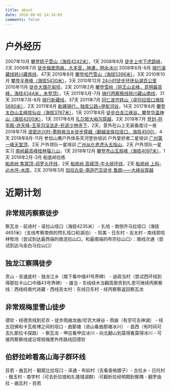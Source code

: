 ```yaml
---
title: about
date: 2016-08-02 14:34:03
comments: false
---
```


# 户外经历
2007年10月      [攀登轿子雪山（海拔4242米）](http://blog.sina.com.cn/s/blog_6e29ec500100nq3n.html)，1天
2008年6月       [徒步上中下虎跳峡](http://blog.sina.com.cn/s/blog_6e29ec500100nq37.html)，2天
2008年7月       [徒步梅里雨崩，大本营，神瀑，明永冰川](http://blog.sina.com.cn/s/blog_6e29ec500100nq2c.html)
2008年6月-8月   [骑行滇藏线转川藏南线](http://blog.sina.com.cn/s/blog_6e29ec500100nq1a.html)，47天
2010年8月       [攀登哈巴雪山（海拔5396米）](http://blog.sina.com.cn/s/blog_6e29ec500100nq33.html)，3天
2010年10月      [攀登半脊峰（海拔5430米）](http://bbs.8264.com/thread-534373-1-1.html)，3天
2010年12月      [24小时徒步环抚仙湖百公里](http://blog.sina.com.cn/s/blog_6e29ec500100o0lb.html)
2010年11月      [徒步大理花甸坝](http://www.a-trip.com/tracks/view/64607)，2天
2011年2月       [攀登雪岭（拱王山主峰，昆明最高峰，海拔4344米，未登顶）](http://blog.sina.com.cn/s/blog_6e29ec500100pu8w.html)，1天
2011年5月-7月   [骑行丙察察线转川藏山南线](http://blog.sina.com.cn/s/blog_6e29ec500100tonz.html)，31天
2011年7月-8月   [骑行新藏线](http://blog.sina.com.cn/s/blog_6e29ec500100v2oj.html)，37天
2011年7月       [冈仁波齐转山（卓玛拉垭口海拔5680米）](http://blog.sina.com.cn/s/blog_6e29ec500100wgd5.html)，2天
2011年8月       [新疆骑行，独库公路+伊犁河谷](http://blog.sina.com.cn/s/blog_6e29ec500100xklp.html)，14天
2017年6月       [攀登太白山主峰拔仙台（海拔3767米）](https://www.google.com/maps/d/viewer?mid=16aCW7I8J6e-aI-eC-c4HnDTckys&usp=sharing)，1天
2017年8月       [徒步白龙江峡谷，攀登华盖神山（海拔4200米）](https://www.google.com/maps/d/viewer?mid=1RPn9rfhkYzEC-qMcoVpdR5VubZg&usp=sharing)，1天
2017年8月       [扎尕那大峪沟穿越](https://drive.google.com/open?id=1KsT_8RFhGzpiQp8jEEl9Aa6KT4g&usp=sharing)，3天
2018年7月	[登封-将军殿-连天峰-玉皇沟没法走-折返少林寺下](http://www.2bulu.com/track/track_detail.htm?trackId=y/T80hoCPI8=)，2天，意外在山上无装备度过一夜
2018年7月	[波密达兴村-墨脱格当乡徒步穿越（翻越金珠拉垭口，海拔4500）](http://tieba.baidu.com/p/5839789551?pid=121450432912&cid=0#121450432912)，4天
2018年8月-11月	参加山鹰户外体系天河登协培训
  	户外爱好者二星培训  [广州第一峰天堂顶](http://www.2bulu.com/track/t-6840676.htm)，2天
  	户外领队一星培训  [广州从化老虎头五指山](http://www.2bulu.com/track/t-6461793.htm)，2天
  	户外领队一星实习  [南岭最高峰桂林猫儿山](http://www.2bulu.com/track/t-6826179.htm)，1天
2018年12月	[攀登苍山玉局峰（海拔4097米）](http://www.2bulu.com/track/t-6904851.htm)，1天
2019年2月-3月	船底岭拉练  
	[船底岭 焦窝顶-阎罗头环线](http://www.2bulu.com/track/t-04HZUO4eWsk%25253D.htm)，2天
	[船底岭 高嶂顶-牛头排环线](http://www.2bulu.com/track/t-pkw1H03vVRQ%25253D.htm)，2天
	[船底岭 上斜-必木坪-水库](http://www.2bulu.com/track/t-vWkKa324Gu8%25253D.htm)，2天
2019年3月	[加拉白垒-南迦巴瓦徒步 鲁朗——大峡谷穿越](http://www.2bulu.com/track/t-GQB3U0pJcKs%25253D.htm)

# 近期计划
## 非常规丙察察徒步
察瓦龙 - 前进村 - 诺拉山垭口（海拔4235米） - 扎哈 - 南侧齐马拉垭口（海拔4651米）（支线考察南侧的然扎垭口和湖泊） - 知美 - 日东村 - 吉太村 - 南线郭哈林牧场（尝试到达最西端的南泥拉山口，和最南端的布宗拉山口）：南线次通（尝试到达乌金白马拉山口）

## 独龙江察隅徒步
贡山 - 吉速底村 - 独龙江乡（南下看中缅41号界碑） - 迪政当村（尝试西环线到得那拉卡山口中缅43号界碑） - 雄当 - 东线经木当翻高黎贡到扎恩可继续丙察察线：西线经南代进藏 - 西线吉太村：东线日东村 - 经丙察察返回察瓦龙

## 非常规梅里雪山徒步
德钦 - 经德贡线到尼农 - 徒步雨崩龙曲/尼农大峡谷 - 雨崩（有空可去神湖） - 经五冠佛和卡瓦格博之间的垭口 - 曲那塘（进山看曲那塘冰川） - 昌西（有时间可去扎那拉卡探路） - 察瓦龙 - 甲应看甲应冰川 - 向北翻山到莫得看莫得冰川 - 可接丙察察线或沿常规梅里外传路线回德钦

## 伯舒拉岭看高山海子群环线
目若 - 曲瓦村 - 翻窝比拉垭口 - 泽通 - 布如村（去看查格腊子）- 古拉乡 - 日托村 - 俄玉村 - 南学村（可去折拉错和扎隆错湖群）:可翻折拉经明期到察隅 - 翻罗由拉 - 曲瓦村 - 目若
